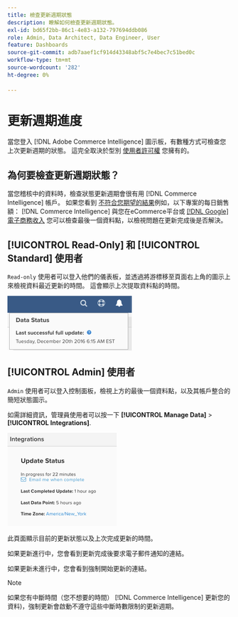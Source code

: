 ```yaml
---
title: 檢查更新週期狀態
description: 瞭解如何檢查更新週期狀態。
exl-id: bd65f2bb-86c1-4e83-a132-797694ddb086
role: Admin, Data Architect, Data Engineer, User
feature: Dashboards
source-git-commit: adb7aaef1cf914d43348abf5c7e4bec7c51bed0c
workflow-type: tm+mt
source-wordcount: '282'
ht-degree: 0%

---
```


# 更新週期進度

當您登入 [!DNL Adobe Commerce Intelligence] 圖示板，有數種方式可檢查您上次更新週期的狀態。 這完全取決於型別 [使用者許可權](../administrator/user-management/user-management.md) 您擁有的。

## 為何要檢查更新週期狀態？

當您稽核中的資料時，檢查狀態更新週期會很有用 [!DNL Commerce Intelligence] 帳戶。 如果您看到 [不符合您期望的結果](../data-analyst/data-warehouse-mgr/data-and-updates-faq.md)例如，以下專案的每日銷售額： [!DNL Commerce Intelligence] 與您在eCommerce平台或 [[!DNL Google] 電子商務收入](https://experienceleague.adobe.com/docs/commerce-knowledge-base/kb/troubleshooting/miscellaneous/diagnosing-google-ecommerce-revenue-discrepancies.html) 您可以檢查最後一個資料點，以檢視問題在更新完成後是否解決。

## [!UICONTROL Read-Only] 和 [!UICONTROL Standard] 使用者

`Read-only` 使用者可以登入他們的儀表板，並透過將游標移至頁面右上角的圖示上來檢視資料最近更新的時間。 這會顯示上次提取資料點的時間。

![](../../mbi/assets/last-success-data.png)

## [!UICONTROL Admin] 使用者

`Admin` 使用者可以登入控制面板，檢視上方的最後一個資料點，以及其帳戶整合的簡短狀態圖示。

如需詳細資訊，管理員使用者可以按一下 **[!UICONTROL Manage Data]** > **[!UICONTROL Integrations]**.

![](../../mbi/assets/detail-manage-data-integrations.png)

此頁面顯示目前的更新狀態以及上次完成更新的時間。

如果更新進行中，您會看到更新完成後要求電子郵件通知的連結。

如果更新未進行中，您會看到強制開始更新的連結。

>[!NOTE]
>
>如果您有中斷時間（您不想要的時間） [!DNL Commerce Intelligence] 更新您的資料)，強制更新會啟動不遵守這些中斷時數限制的更新週期。
